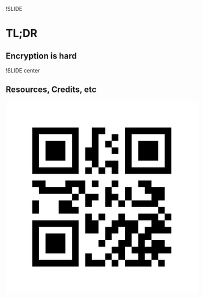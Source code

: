 !SLIDE
# TL;DR #
## Encryption is hard ##

!SLIDE center
## Resources, Credits, etc ##
![Resources and credits](rot13.qrcode.png)
